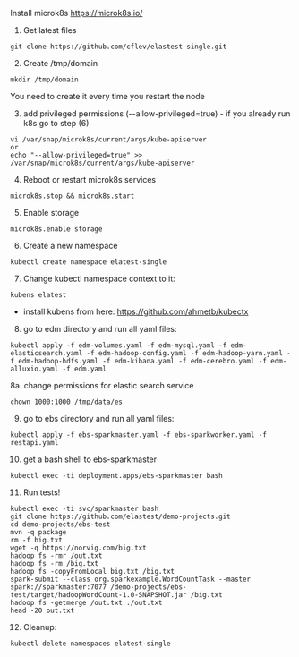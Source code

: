 Install microk8s
https://microk8s.io/

1. Get latest files
```
git clone https://github.com/cflev/elastest-single.git
```

2. Create /tmp/domain 

```
mkdir /tmp/domain
```
You need to create it every time you restart the node

3. add privileged permissions (--allow-privileged=true) - if you already run k8s go to step (6)
```
vi /var/snap/microk8s/current/args/kube-apiserver
or
echo "--allow-privileged=true" >> /var/snap/microk8s/current/args/kube-apiserver
```
4. Reboot or restart microk8s services
```
microk8s.stop && microk8s.start
```

5. Enable storage
```
microk8s.enable storage
```

6. Create a new namespace
```
kubectl create namespace elatest-single
```

7. Change kubectl namespace context to it:
```
kubens elatest
```
* install kubens from here: https://github.com/ahmetb/kubectx

8. go to edm directory and run all yaml files:
```
kubectl apply -f edm-volumes.yaml -f edm-mysql.yaml -f edm-elasticsearch.yaml -f edm-hadoop-config.yaml -f edm-hadoop-yarn.yaml -f edm-hadoop-hdfs.yaml -f edm-kibana.yaml -f edm-cerebro.yaml -f edm-alluxio.yaml -f edm.yaml
```
8a. change permissions for elastic search service
```
chown 1000:1000 /tmp/data/es
```
9. go to ebs directory and run all yaml files:
```
kubectl apply -f ebs-sparkmaster.yaml -f ebs-sparkworker.yaml -f restapi.yaml
```

10. get a bash shell to ebs-sparkmaster
```
kubectl exec -ti deployment.apps/ebs-sparkmaster bash
```

11. Run tests!

```
kubectl exec -ti svc/sparkmaster bash
git clone https://github.com/elastest/demo-projects.git
cd demo-projects/ebs-test
mvn -q package
rm -f big.txt
wget -q https://norvig.com/big.txt
hadoop fs -rmr /out.txt 
hadoop fs -rm /big.txt
hadoop fs -copyFromLocal big.txt /big.txt
spark-submit --class org.sparkexample.WordCountTask --master spark://sparkmaster:7077 /demo-projects/ebs-test/target/hadoopWordCount-1.0-SNAPSHOT.jar /big.txt
hadoop fs -getmerge /out.txt ./out.txt
head -20 out.txt
```

12. Cleanup:
```
kubectl delete namespaces elatest-single
```
